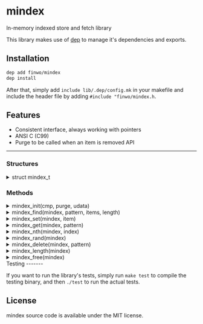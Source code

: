 mindex
======

In-memory indexed store and fetch library

This library makes use of [dep](https://github.com/finwo/dep) to manage it's
dependencies and exports.

Installation
------------

```sh
dep add finwo/mindex
dep install
```

After that, simply add `include lib/.dep/config.mk` in your makefile and include
the header file by adding `#include "finwo/mindex.h`.

Features
--------

- Consistent interface, always working with pointers
- ANSI C (C99)
- Purge to be called when an item is removed
API
---

### Structures

<details>
  <summary>struct mindex_t</summary>

  The main handle of the mindex instance

```C
struct mindex_t {
 int (*compare)(const void *a, const void *b, void *udata);
 void (*purge)(void *item, void *udata);
 void *udata;
 size_t length;
 size_t max;
 void **items;
};
```

</details>

### Methods

<details>
  <summary>mindex_init(cmp, purge, udata)</summary>

  Initialize a new in-memory index

```C
struct mindex_t * mindex_init(int (*compare)(const void *a, const void *b, void *udata), void (*purge)(void *item, void *udata), void *udata);
```

</details>
<details>
  <summary>mindex_find(mindex, pattern, items, length)</summary>

  Intended for internal use or advanced usage (like fetching both index &
  the pointer of the result)

```C
struct mindex_find_response * mindex_find(const struct mindex_t *mindex, const void *pattern, void **items, int length);
```

</details>
<details>
  <summary>mindex_set(mindex, item)</summary>

  Insert or replace an existing item

```C
void mindex_set(struct mindex_t *mindex, void *item);
```

</details>
<details>
  <summary>mindex_get(mindex, pattern)</summary>

  Simple query, fetch an entry in the index matching the pattern

```C
void * mindex_get(struct mindex_t *mindex, const void *pattern);
```

</details>
<details>
  <summary>mindex_nth(mindex, index)</summary>

  Fetch the nth entry in the index

```C
void * mindex_nth(struct mindex_t *mindex, int index);
```

</details>
<details>
  <summary>mindex_rand(mindex)</summary>

  Retrieve a single random entry from the index

```C
void * mindex_rand(struct mindex_t *mindex);
```

</details>
<details>
  <summary>mindex_delete(mindex, pattern)</summary>

  Delete a single entry from the index matching the pattern

```C
void mindex_delete(struct mindex_t *mindex, const void *pattern);
```

</details>
<details>
  <summary>mindex_length(mindex)</summary>

  The current amount of entries in the index

```C
size_t mindex_length(struct mindex_t *mindex);
```

</details>
<details>
  <summary>mindex_free(mindex)</summary>

  Purge all entries from the index and free the memory used

```C
void mindex_free(struct mindex_t *mindex);
```

</details>
Testing
-------

If you want to run the library's tests, simply run `make test` to compile
the testing binary, and then `./test` to run the actual tests.

License
-------

mindex source code is available under the MIT license.
